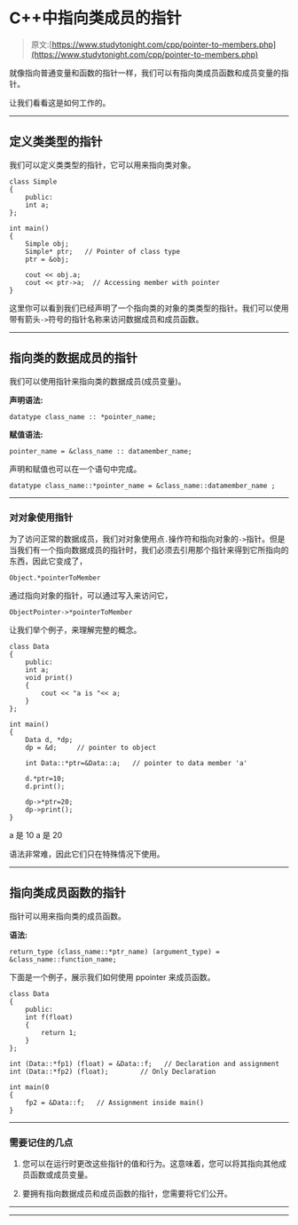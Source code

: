 # C++中指向类成员的指针

> 原文:[https://www.studytonight.com/cpp/pointer-to-members.php](https://www.studytonight.com/cpp/pointer-to-members.php)

就像指向普通变量和函数的指针一样，我们可以有指向类成员函数和成员变量的指针。

让我们看看这是如何工作的。

* * *

## 定义类类型的指针

我们可以定义类类型的指针，它可以用来指向类对象。

```
class Simple
{
    public:
    int a;
};

int main()
{
    Simple obj;
    Simple* ptr;   // Pointer of class type
    ptr = &obj;

    cout << obj.a;
    cout << ptr->a;  // Accessing member with pointer
} 
```

这里你可以看到我们已经声明了一个指向类的对象的类类型的指针。我们可以使用带有箭头`->`符号的指针名称来访问数据成员和成员函数。

* * *

## 指向类的数据成员的指针

我们可以使用指针来指向类的数据成员(成员变量)。

**声明语法:**

```
datatype class_name :: *pointer_name;
```

**赋值语法:**

```
pointer_name = &class_name :: datamember_name;
```

声明和赋值也可以在一个语句中完成。

```
datatype class_name::*pointer_name = &class_name::datamember_name ;
```

* * *

### 对对象使用指针

为了访问正常的数据成员，我们对对象使用点`.`操作符和指向对象的`->`指针。但是当我们有一个指向数据成员的指针时，我们必须去引用那个指针来得到它所指向的东西，因此它变成了，

```
Object.*pointerToMember
```

通过指向对象的指针，可以通过写入来访问它，

```
ObjectPointer->*pointerToMember
```

让我们举个例子，来理解完整的概念。

```
class Data
{
    public:
    int a;
    void print() 
    { 
        cout << "a is "<< a; 
    }
};

int main()
{
    Data d, *dp;
    dp = &d;     // pointer to object

    int Data::*ptr=&Data::a;   // pointer to data member 'a'

    d.*ptr=10;
    d.print();

    dp->*ptr=20;
    dp->print();
} 
```

a 是 10 a 是 20

语法非常难，因此它们只在特殊情况下使用。

* * *

## 指向类成员函数的指针

指针可以用来指向类的成员函数。

**语法:**

```
return_type (class_name::*ptr_name) (argument_type) = &class_name::function_name; 
```

下面是一个例子，展示我们如何使用 ppointer 来成员函数。

```
class Data
{ 
    public:
    int f(float) 
    { 
        return 1; 
    }
};

int (Data::*fp1) (float) = &Data::f;   // Declaration and assignment
int (Data::*fp2) (float);        // Only Declaration

int main(0
{
    fp2 = &Data::f;   // Assignment inside main()
} 
```

* * *

### 需要记住的几点

1.  您可以在运行时更改这些指针的值和行为。这意味着，您可以将其指向其他成员函数或成员变量。

3.  要拥有指向数据成员和成员函数的指针，您需要将它们公开。

* * *

* * *